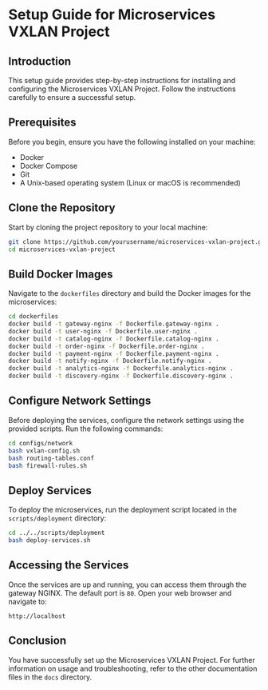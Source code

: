 # Setup Guide for Microservices VXLAN Project

## Introduction
This setup guide provides step-by-step instructions for installing and configuring the Microservices VXLAN Project. Follow the instructions carefully to ensure a successful setup.

## Prerequisites
Before you begin, ensure you have the following installed on your machine:
- Docker
- Docker Compose
- Git
- A Unix-based operating system (Linux or macOS is recommended)

## Clone the Repository
Start by cloning the project repository to your local machine:

```bash
git clone https://github.com/yourusername/microservices-vxlan-project.git
cd microservices-vxlan-project
```

## Build Docker Images
Navigate to the `dockerfiles` directory and build the Docker images for the microservices:

```bash
cd dockerfiles
docker build -t gateway-nginx -f Dockerfile.gateway-nginx .
docker build -t user-nginx -f Dockerfile.user-nginx .
docker build -t catalog-nginx -f Dockerfile.catalog-nginx .
docker build -t order-nginx -f Dockerfile.order-nginx .
docker build -t payment-nginx -f Dockerfile.payment-nginx .
docker build -t notify-nginx -f Dockerfile.notify-nginx .
docker build -t analytics-nginx -f Dockerfile.analytics-nginx .
docker build -t discovery-nginx -f Dockerfile.discovery-nginx .
```

## Configure Network Settings
Before deploying the services, configure the network settings using the provided scripts. Run the following commands:

```bash
cd configs/network
bash vxlan-config.sh
bash routing-tables.conf
bash firewall-rules.sh
```

## Deploy Services
To deploy the microservices, run the deployment script located in the `scripts/deployment` directory:

```bash
cd ../../scripts/deployment
bash deploy-services.sh
```

## Accessing the Services
Once the services are up and running, you can access them through the gateway NGINX. The default port is `80`. Open your web browser and navigate to:

```
http://localhost
```

## Conclusion
You have successfully set up the Microservices VXLAN Project. For further information on usage and troubleshooting, refer to the other documentation files in the `docs` directory.